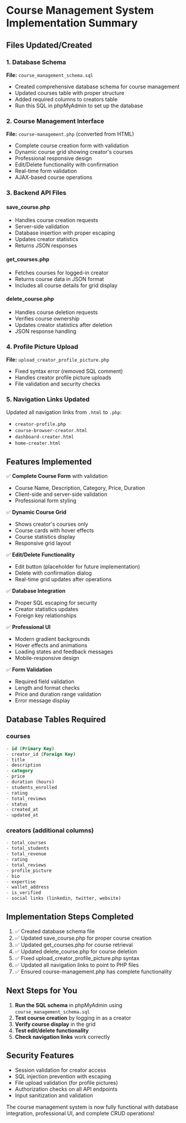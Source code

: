 # Course Management System Implementation Summary

## Files Updated/Created

### 1. Database Schema
**File:** `course_management_schema.sql`
- Created comprehensive database schema for course management
- Updated courses table with proper structure
- Added required columns to creators table
- Run this SQL in phpMyAdmin to set up the database

### 2. Course Management Interface
**File:** `course-management.php` (converted from HTML)
- Complete course creation form with validation
- Dynamic course grid showing creator's courses
- Professional responsive design
- Edit/Delete functionality with confirmation
- Real-time form validation
- AJAX-based course operations

### 3. Backend API Files

#### save_course.php
- Handles course creation requests
- Server-side validation
- Database insertion with proper escaping
- Updates creator statistics
- Returns JSON responses

#### get_courses.php  
- Fetches courses for logged-in creator
- Returns course data in JSON format
- Includes all course details for grid display

#### delete_course.php
- Handles course deletion requests
- Verifies course ownership
- Updates creator statistics after deletion
- JSON response handling

### 4. Profile Picture Upload
**File:** `upload_creator_profile_picture.php`
- Fixed syntax error (removed SQL comment)
- Handles creator profile picture uploads
- File validation and security checks

### 5. Navigation Links Updated
Updated all navigation links from `.html` to `.php`:
- `creator-profile.php`
- `course-browser-creator.html`
- `dashboard-creater.html`
- `home-creater.html`

## Features Implemented

✅ **Complete Course Form** with validation
- Course Name, Description, Category, Price, Duration
- Client-side and server-side validation
- Professional form styling

✅ **Dynamic Course Grid**
- Shows creator's courses only
- Course cards with hover effects
- Course statistics display
- Responsive grid layout

✅ **Edit/Delete Functionality**
- Edit button (placeholder for future implementation)
- Delete with confirmation dialog
- Real-time grid updates after operations

✅ **Database Integration**
- Proper SQL escaping for security
- Creator statistics updates
- Foreign key relationships

✅ **Professional UI**
- Modern gradient backgrounds
- Hover effects and animations
- Loading states and feedback messages
- Mobile-responsive design

✅ **Form Validation**
- Required field validation
- Length and format checks
- Price and duration range validation
- Error message display

## Database Tables Required

### courses
```sql
- id (Primary Key)
- creator_id (Foreign Key)
- title
- description
- category
- price
- duration (hours)
- students_enrolled
- rating
- total_reviews
- status
- created_at
- updated_at
```

### creators (additional columns)
```sql
- total_courses
- total_students
- total_revenue
- rating
- total_reviews
- profile_picture
- bio
- expertise
- wallet_address
- is_verified
- social links (linkedin, twitter, website)
```

## Implementation Steps Completed

1. ✅ Created database schema file
2. ✅ Updated save_course.php for proper course creation
3. ✅ Updated get_courses.php for course retrieval
4. ✅ Updated delete_course.php for course deletion
5. ✅ Fixed upload_creator_profile_picture.php syntax
6. ✅ Updated all navigation links to point to PHP files
7. ✅ Ensured course-management.php has complete functionality

## Next Steps for You

1. **Run the SQL schema** in phpMyAdmin using `course_management_schema.sql`
2. **Test course creation** by logging in as a creator
3. **Verify course display** in the grid
4. **Test edit/delete functionality**
5. **Check navigation links** work correctly

## Security Features

- Session validation for creator access
- SQL injection prevention with escaping
- File upload validation (for profile pictures)
- Authorization checks on all API endpoints
- Input sanitization and validation

The course management system is now fully functional with database integration, professional UI, and complete CRUD operations!
